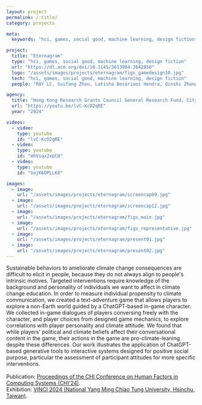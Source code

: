 ```yaml
---
layout: project
permalink: /:title/
category: projects

meta:
  keywords: "hci, games, social good, machine learning, design fiction"

project:
  title: "Eternagram"
  type: "hci, games, social good, machine learning, design fiction"
  url: "https://dl.acm.org/doi/10.1145/3613904.3642850"
  logo: "/assets/images/projects/eternagram/figs_gamedesign10.jpg"
  tech: "hci, games, social good, machine learning, design fiction"
  people: "RAY LC, Suifang Zhou, Latisha Besariani Hendra, Qinshi Zhang, Jussi Holopainen"

agency:
  title: "Hong Kong Research Grants Council General Research Fund, CityU Teaching Development Grant, CHI, VINCI, PMQ"
  url: "https://youtu.be/lvC-KcD2qRE"
  year: "2024"

videos:
  - video:
    type: youtube
    id: "lvC-KcD2qRE"
  - video:
    type: youtube
    id: "mhViqx2xpCQ"
  - video:
    type: youtube
    id: "GojK6OPLLK8"

images:
  - image:
    url: "/assets/images/projects/eternagram/screencap09.jpg"
  - image:
    url: "/assets/images/projects/eternagram/screencap12.jpg"
  - image:
    url: "/assets/images/projects/eternagram/figs_main.jpg"
  - image:
    url: "/assets/images/projects/eternagram/figs_representative.jpg"
  - image:
    url: "/assets/images/projects/eternagram/present01.jpg"
  - image:
    url: "/assets/images/projects/eternagram/present02.jpg"
---
```

<p>Sustainable behaviors to ameliorate climate change consequences are difficult to elicit in people, because they do not always align to people's intrinsic motives. Targeted interventions require knowledge of the background and personality of individuals we want to affect in climate change education. In order to measure individual propensity to climate communication, we created a text-adventure game that allows players to explore a non-Earth world guided by a ChatGPT-based in-game character. We collected in-game dialogues of players conversing freely with the character, and player choices from designed game mechanics, to explore correlations with player personality and climate attitude. We found that while players' political and climate beliefs affect their conversational content in the game, their actions in the game are pro-climate-leaning despite these differences. Our work illustrates the application of ChatGPT-based generative tools to interactive systems designed for positive social purpose, particular the assessment of participant attitudes for more specific interventions.<br><br>
Publication: <a href="https://dl.acm.org/doi/10.1145/3613904.3642850"><u>Proceedings of the CHI Conference on Human Factors in Computing Systems (CHI'24)</u></a>.<br>
Exhibition: <a href="https://dl.acm.org/doi/10.1145/3678698.3687201"><u>VINCI 2024 (National Yang Ming Chiao Tung University, Hsinchu, Taiwan)</u></a>.</p>
